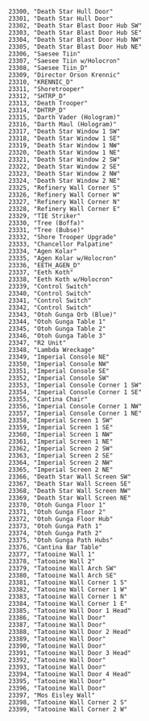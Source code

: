 ﻿```text
23300, "Death Star Hull Door"
23301, "Death Star Hull Door"
23302, "Death Star Blast Door Hub SW"
23303, "Death Star Blast Door Hub SE"
23304, "Death Star Blast Door Hub NW"
23305, "Death Star Blast Door Hub NE"
23306, "Saesee Tiin"
23307, "Saesee Tiin w/Holocron"
23308, "Saesee Tiin_D"
23309, "Director Orson Krennic"
23310, "KRENNIC_D"
23311, "Shoretrooper"
23312, "SHTRP_D"
23313, "Death Trooper"
23314, "DHTRP_D"
23315, "Darth Vader (Hologram)"
23316, "Darth Maul (Hologram)"
23317, "Death Star Window 1 SW"
23318, "Death Star Window 1 SE"
23319, "Death Star Window 1 NW"
23320, "Death Star Window 1 NE"
23321, "Death Star Window 2 SW"
23322, "Death Star Window 2 SE"
23323, "Death Star Window 2 NW"
23324, "Death Star Window 2 NE"
23325, "Refinery Wall Corner S"
23326, "Refinery Wall Corner W"
23327, "Refinery Wall Corner N"
23328, "Refinery Wall Corner E"
23329, "TIE Striker"
23330, "Tree (Boffa)"
23331, "Tree (Bubse)"
23332, "Shore Trooper Upgrade"
23333, "Chancellor Palpatine"
23334, "Agen Kolar"
23335, "Agen Kolar w/Holocron"
23336, "EETH_AGEN_D"
23337, "Eeth Koth"
23338, "Eeth Koth w/Holocron"
23339, "Control Switch"
23340, "Control Switch"
23341, "Control Switch"
23342, "Control Switch"
23343, "Otoh Gunga Orb (Blue)"
23344, "Otoh Gunga Table 1"
23345, "Otoh Gunga Table 2"
23346, "Otoh Gunga Table 3"
23347, "R2 Unit"
23348, "Lambda Wreckage"
23349, "Imperial Console NE"
23350, "Imperial Console NW"
23351, "Imperial Console SE"
23352, "Imperial Console SW"
23353, "Imperial Console Corner 1 SW"
23354, "Imperial Console Corner 1 SE"
23355, "Cantina Chair"
23356, "Imperial Console Corner 1 NW"
23357, "Imperial Console Corner 1 NE"
23358, "Imperial Screen 1 SW"
23359, "Imperial Screen 1 SE"
23360, "Imperial Screen 1 NW"
23361, "Imperial Screen 1 NE"
23362, "Imperial Screen 2 SW"
23363, "Imperial Screen 2 SE"
23364, "Imperial Screen 2 NW"
23365, "Imperial Screen 2 NE"
23366, "Death Star Wall Screen SW"
23367, "Death Star Wall Screen SE"
23368, "Death Star Wall Screen NW"
23369, "Death Star Wall Screen NE"
23370, "Otoh Gunga Floor 1"
23371, "Otoh Gunga Floor 2"
23372, "Otoh Gunga Floor Hub"
23373, "Otoh Gunga Path 1"
23374, "Otoh Gunga Path 2"
23375, "Otoh Gunga Path Hubs"
23376, "Cantina Bar Table"
23377, "Tatooine Wall 1"
23378, "Tatooine Wall 2"
23379, "Tatooine Wall Arch SW"
23380, "Tatooine Wall Arch SE"
23381, "Tatooine Wall Corner 1 S"
23382, "Tatooine Wall Corner 1 W"
23383, "Tatooine Wall Corner 1 N"
23384, "Tatooine Wall Corner 1 E"
23385, "Tatooine Wall Door 1 Head"
23386, "Tatooine Wall Door"
23387, "Tatooine Wall Door"
23388, "Tatooine Wall Door 2 Head"
23389, "Tatooine Wall Door"
23390, "Tatooine Wall Door"
23391, "Tatooine Wall Door 3 Head"
23392, "Tatooine Wall Door"
23393, "Tatooine Wall Door"
23394, "Tatooine Wall Door 4 Head"
23395, "Tatooine Wall Door"
23396, "Tatooine Wall Door"
23397, "Mos Eisley Wall"
23398, "Tatooine Wall Corner 2 S"
23399, "Tatooine Wall Corner 2 W"
```